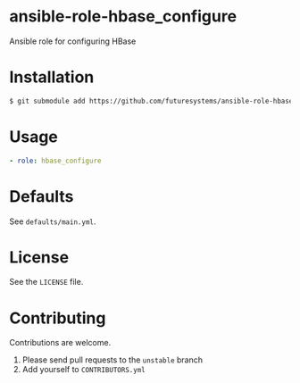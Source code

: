 # ansible-role-hbase_configure
Ansible role for configuring HBase

# Installation

```bash
$ git submodule add https://github.com/futuresystems/ansible-role-hbase_configure.git roles/hbase_configure
```

# Usage

```yaml
- role: hbase_configure
```


# Defaults

See `defaults/main.yml`.


# License

See the `LICENSE` file.


# Contributing

Contributions are welcome.

1. Please send pull requests to the `unstable` branch
2. Add yourself to `CONTRIBUTORS.yml`
